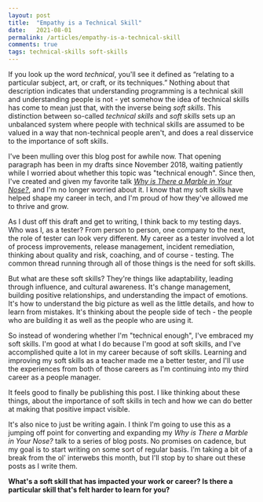 ```yaml
---
layout: post
title:  "Empathy is a Technical Skill"
date:   2021-08-01
permalink: /articles/empathy-is-a-technical-skill
comments: true
tags: technical-skills soft-skills
---
```


If you look up the word _technical_, you'll see it defined as “relating to a particular subject, art, or craft, or its techniques.” Nothing about that description indicates that understanding programming is a technical skill and understanding people is not - yet somehow the idea of technical skills has come to mean just that, with the inverse being _soft skills_. This distinction between so-called _technical skills_ and _soft skills_ sets up an unbalanced system where people with technical skills are assumed to be valued in a way that non-technical people aren't, and does a real disservice to the importance of soft skills.

I've been mulling over this blog post for awhile now. That opening paragraph has been in my drafts since November 2018, waiting patiently while I worried about whether this topic was "technical enough". Since then, I've created and given my favorite talk _[Why is There a Marble in Your Nose?](https://speakerdeck.com/angelariggs/stpcon-why-is-there-a-marble-in-your-nose)_, and I'm no longer worried about it. I know that my soft skills have helped shape my career in tech, and I'm proud of how they've allowed me to thrive and grow. 

As I dust off this draft and get to writing, I think back to my testing days. Who was I, as a tester? From person to person, one company to the next, the role of tester can look very different. My career as a tester involved a lot of process improvements, release management, incident remediation, thinking about quality and risk, coaching, and of course - testing. The common thread running through all of those things is the need for soft skills.

But what are these soft skills? They're things like adaptability, leading through influence, and cultural awareness. It's change management, building positive relationships, and understanding the impact of emotions. It's how to understand the big picture as well as the little details, and how to learn from mistakes. It's thinking about the people side of tech - the people who are building it as well as the people who are using it.

So instead of wondering whether I'm "technical enough", I've embraced my soft skills. I'm good at what I do because I'm good at soft skills, and I've accomplished quite a lot in my career because of soft skills. Learning and improving my soft skills as a teacher made me a better tester, and I'll use the experiences from both of those careers as I'm continuing into my third career as a people manager.

It feels good to finally be publishing this post. I like thinking about these things, about the importance of soft skills in tech and how we can do better at making that positive impact visible. 

It's also nice to just be writing again. I think I'm going to use this as a jumping off point for converting and expanding my _Why is There a Marble in Your Nose?_ talk to a series of blog posts. No promises on cadence, but my goal is to start writing on some sort of regular basis. I'm taking a bit of a break from the ol' interwebs this month, but I'll stop by to share out these posts as I write them.

**What's a soft skill that has impacted your work or career? Is there a particular skill that's felt harder to learn for you?**